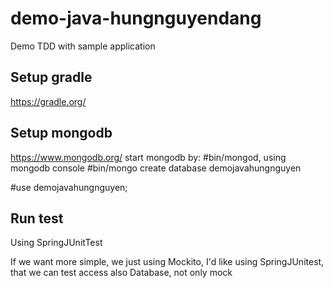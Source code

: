 # demo-java-hungnguyendang
Demo TDD with sample application

## Setup gradle
https://gradle.org/
## Setup mongodb
https://www.mongodb.org/
start mongodb by:
#bin/mongod,
using mongodb console
#bin/mongo
create database
demojavahungnguyen

#use demojavahungnguyen;

## Run test
Using SpringJUnitTest

If we want more simple, we just using Mockito, I'd like using SpringJUnitest, that we can test access also Database, not only mock
